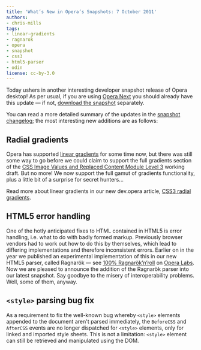 ```yaml
---
title: 'What’s New in Opera’s Snapshots: 7 October 2011'
authors:
- chris-mills
tags:
- linear-gradients
- ragnarok
- opera
- snapshot
- css3
- html5-parser
- odin
license: cc-by-3.0
---
```


<p>Today ushers in another interesting developer snapshot release of Opera desktop! As per usual, if you are using <a href="http://www.opera.com/browser/next/">Opera Next</a> you should already have this update — if not, <a href="http://my.opera.com/desktopteam/blog/2011/10/07/ragnarok-css3-radial-gradients">download the snapshot</a> separately.</p>

<p>You can read a more detailed summary of the updates in the <a href="http://my.opera.com/desktopteam/blog/2011/10/07/ragnarok-css3-radial-gradients">snapshot changelog</a>; the most interesting new additions are as follows:</p>

<h2>Radial gradients</h2>

<p>Opera has supported <a href="https://dev.opera.com/articles/view/css3-linear-gradients/">linear gradients</a> for some time now, but there was still some way to go before we could claim to support the full gradients section of the <a href="http://www.w3.org/TR/css3-images/">CSS Image Values and Replaced Content Module Level 3</a> working draft. But no more! We now support the full gamut of gradients functionality, plus a little bit of a surprise for secret hunters...</p>

<p>Read more about linear gradients in our new dev.opera article, <a href="https://dev.opera.com/articles/view/css3-radial-gradients/">CSS3 radial gradients</a>.</p>

<h2>HTML5 error handling</h2>

<p>One of the hotly anticipated fixes to HTML contained in HTML5 is error handling, i.e. what to do with badly formed markup. Previously browser vendors had to work out how to do this by themselves, which lead to differing implementations and therefore inconsistent errors. Earlier on in the year we published an experimental implementation of this in our new HTML5 parser, called Ragnarök — see <a href="http://labs.opera.com/news/2011/07/21/">100% Ragnarök’n’roll</a> on <a href="http://labs.opera.com/">Opera Labs</a>. Now we are pleased to announce the addition of the Ragnarök parser into our latest snapshot. Say goodbye to the misery of interoperability problems. Well, some of them, anyway.</p>

<h2><code>&lt;style&gt;</code> parsing bug fix</h2>

<p>As a requirement to fix the well-known bug whereby <code>&lt;style&gt;</code> elements appended to the document aren&#39;t parsed immediately, the <code>BeforeCSS</code> and <code>AfterCSS</code> events are no longer dispatched for <code>&lt;style&gt;</code> elements, only for linked and imported style sheets. This is not a limitation: <code>&lt;style&gt;</code> element can still be retrieved and manipulated using the DOM.</p>
